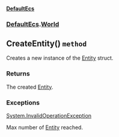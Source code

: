#### [DefaultEcs](./DefaultEcs.md 'DefaultEcs')
### [DefaultEcs](./DefaultEcs.md#DefaultEcs 'DefaultEcs').[World](./DefaultEcs-World.md 'DefaultEcs.World')
## CreateEntity() `method`
Creates a new instance of the [Entity](./DefaultEcs-Entity.md 'DefaultEcs.Entity') struct.
### Returns
The created [Entity](./DefaultEcs-Entity.md 'DefaultEcs.Entity').
### Exceptions

[System.InvalidOperationException](https://docs.microsoft.com/en-us/dotnet/api/System.InvalidOperationException 'System.InvalidOperationException')

Max number of [Entity](./DefaultEcs-Entity.md 'DefaultEcs.Entity') reached.
